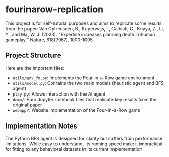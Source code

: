# fourinarow-replication

This project is for self-tutorial purposes and aims to replicate some results from the paper:
Van Opheusden, B., Kuperwajs, I., Galbiati, G., Bnaya, Z., Li, Y., and Ma, W. J. (2023). "Expertise increases planning depth in human gameplay." Nature, 618(7967), 1000-1005.

## Project Structure
Here are the important files:
* `utils/env_fn.py`: Implements the Four-in-a-Row game environment
* `utils/model.py`: Contains the two main models (heuristic agent and BFS agent)
* `play.py`: Allows interaction with the AI agent
* `demo/`: Four Jupyter notebook files that replicate key results from the original paper
* `webapp/`: Website implementation of the Four-in-a-Row game
  
## Implementation Notes

The Python BFS agent is designed for clarity but suffers from performance limitations. While easy to understand, its running speed make it impractical for fitting to any behavioral datasets in its current implementation. 


